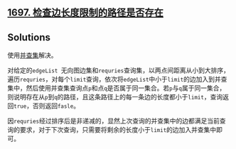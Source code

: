 ## [1697. 检查边长度限制的路径是否存在](https://leetcode.cn/problems/checking-existence-of-edge-length-limited-paths/)

## Solutions

使用[并查集](https://oi-wiki.org/ds/dsu/)解决。

对给定的`edgeList `无向图边集和`requries`查询集，以两点间距离从小到大排序，遍历`requries`，对每个`limit`查询，依次将`edgeList`中小于`limit`的边加入到并查集中，然后使用并查集查询点`p`和点`q`是否属于同一集合。若`p`与`q`属于同一集合，则说明存在从`p`到`q`的路径，且这条路径上的每一条边的长度都小于`limit`，查询返回`true`，否则返回`fasle`。

因`requries`经过排序后是非递减的，显然上次查询的并查集中的边都满足当前查询的要求，对于下次查询，只需要将剩余的长度小于`limit`的边加入并查集中即可。